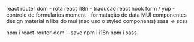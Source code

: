 react router dom - rota
react i18n - traducao
react hook form / yup - controle de formularios
moment - formatação de data
MUI componentes design material n libs do mui (nao uso o styled components)
sass -> scss

npm i react-router-dom --save
npm i i18n
npm i sass
